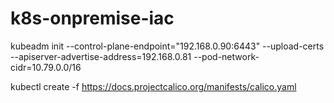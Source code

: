 # k8s-onpremise-iac

kubeadm init --control-plane-endpoint="192.168.0.90:6443" --upload-certs --apiserver-advertise-address=192.168.0.81 --pod-network-cidr=10.79.0.0/16

kubectl create -f https://docs.projectcalico.org/manifests/calico.yaml

